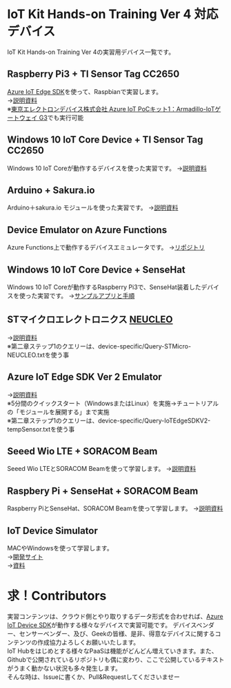 # IoT Kit Hands-on Training Ver 4 対応デバイス
IoT Kit Hands-on Training Ver 4の実習用デバイス一覧です。 
## Raspberry Pi3 + TI Sensor Tag CC2650 
[Azure IoT Edge SDK](http://github.com/Azure/iot-edge)を使って、Raspbianで実習します。  
→[説明資料](https://1drv.ms/p/s!Aihe6QsTtyqct5NNh7x8T_5g0zXQuw)  
※[東京エレクトロンデバイス株式会社 Azure IoT PoCキット1：Armadillo-IoTゲートウェイ G3](https://esg.teldevice.co.jp/azure-iot/iotportal/column_ex/detail/id/146/)でも実行可能

## Windows 10 IoT Core Device + TI Sensor Tag CC2650 
Windows 10 IoT Coreが動作するデバイスを使った実習です。 
→[説明資料](https://github.com/ms-iotkithol-jp/WinIoTCoreTIIoTHubApp) 

## Arduino + Sakura.io
Arduino＋sakura.io モジュールを使った実習です。
→[説明資料](https://gist.github.com/Nyuuki0224/2d686b06eea235b88fd91681a638df3b#azure-part1)

## Device Emulator on Azure Functions 
Azure Functions上で動作するデバイスエミュレータです。 
→[リポジトリ](https://github.com/ms-iotkithol-jp/DeviceEmulatorOnFunctions)  

## Windows 10 IoT Core Device + SenseHat
Windows 10 IoT Coreが動作するRaspberry Pi3で、SenseHat装着したデバイスを使った実習です。
→[サンプルアプリと手順](https://github.com/ms-iotkithol-jp/WinIoTCoreSenseHATApp)

## STマイクロエレクトロニクス [NEUCLEO](http://www.st.com/content/st_com/en/products/evaluation-tools/solution-evaluation-tools/communication-and-connectivity-solution-eval-boards/p-nucleo-azure1.html) 
→[説明資料](http://www.st.com/content/st_com/en/products/embedded-software/mcus-embedded-software/stm32-embedded-software/stm32-ode-function-pack-sw/fp-cld-azure1.html)  
※第二章ステップ1のクエリーは、device-specific/Query-STMicro-NEUCLEO.txtを使う事 

## Azure IoT Edge SDK Ver 2 Emulator 
→[説明資料](https://docs.microsoft.com/ja-jp/azure/iot-edge/)  
※5分間のクイックスタート（WindowsまたはLinux）を実施→チュートリアルの「モジュールを展開する」まで実施  
※第二章ステップ1のクエリーは、device-specific/Query-IoTEdgeSDKV2-tempSensor.txtを使う事

## Seeed Wio LTE + SORACOM Beam
Seeed Wio LTEとSORACOM Beamを使って学習します。
→[説明資料](https://www.slideshare.net/SeeedJP/iot-kit-seeed-wio-lte-soracom-beam-v41)

## Raspbery Pi + SenseHat + SORACOM Beam
Raspberry PiとSenseHat、SORACOM Beamを使って学習します。
→[説明資料](https://github.com/ms-iotkithol-jp/RPi3SenseHatSORACOM)

## IoT Device Simulator  
MACやWindowsを使って学習します。  
→[開発サイト](https://github.com/ms-iotkithol-jp/IoTDeviceSamples)  
→[資料](https://1drv.ms/p/s!Aihe6QsTtyqct-IS-ARyuLG9mNwWyQ)  
# 求！Contributors 
実習コンテンツは、クラウド側とやり取りするデータ形式を合わせれば、[Azure IoT Device SDK](http://github.com/Azure/azure-iot-sdks)が動作する様々なデバイスで実習可能です。 
デバイスベンダー、センサーベンダー、及び、Geekの皆様、是非、得意なデバイスに関するコンテンツの作成協力よろしくお願いいたします。   
IoT Hubをはじめとする様々なPaaSは機能がどんどん増えていきます。また、Githubで公開されているリポジトリも偶に変わり、ここで公開しているテキストがうまく動かない状況も多々発生します。  
そんな時は、Issueに書くか、Pull&Requestしてくださいませー
